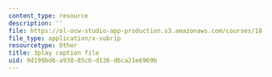 ```yaml
---
content_type: resource
description: ''
file: https://ol-ocw-studio-app-production.s3.amazonaws.com/courses/18-01sc-single-variable-calculus-fall-2010/9d199bd6a93885c6d136d6ca21e6969b_TpWQlKHPyJ4.srt
file_type: application/x-subrip
resourcetype: Other
title: 3play caption file
uid: 9d199bd6-a938-85c6-d136-d6ca21e6969b
---
```

